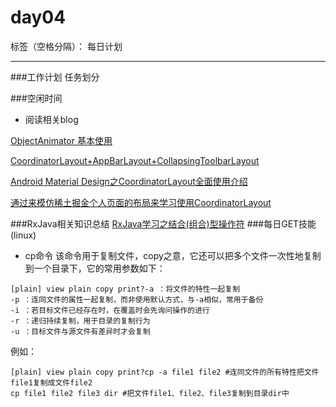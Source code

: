 ﻿# day04

标签（空格分隔）： 每日计划

---

###工作计划
任务划分

###空闲时间

* 阅读相关blog

[ObjectAnimator 基本使用][1]

[CoordinatorLayout+AppBarLayout+CollapsingToolbarLayout][2]

[Android Material Design之CoordinatorLayout全面使用介绍][3]

[通过来模仿稀土掘金个人页面的布局来学习使用CoordinatorLayout][4]


###RxJava相关知识总结
[RxJava学习之结合(组合)型操作符][5]
###每日GET技能(linux)

* cp命令
    该命令用于复制文件，copy之意，它还可以把多个文件一次性地复制到一个目录下，它的常用参数如下：

```
[plain] view plain copy print?-a ：将文件的特性一起复制  
-p ：连同文件的属性一起复制，而非使用默认方式，与-a相似，常用于备份  
-i ：若目标文件已经存在时，在覆盖时会先询问操作的进行  
-r ：递归持续复制，用于目录的复制行为  
-u ：目标文件与源文件有差异时才会复制  

```

例如：
```
[plain] view plain copy print?cp -a file1 file2 #连同文件的所有特性把文件file1复制成文件file2  
cp file1 file2 file3 dir #把文件file1、file2、file3复制到目录dir中  

```


  [1]: http://wiki.jikexueyuan.com/project/android-animation/7.html
  [2]: http://www.jianshu.com/p/d511f3969b13
  [3]: http://www.codexiu.cn/android/blog/20983/
  [4]: http://godcoder.me/2016/05/16/%E9%80%9A%E8%BF%87%E6%9D%A5%E6%A8%A1%E4%BB%BF%E7%A8%80%E5%9C%9F%E6%8E%98%E9%87%91%E4%B8%AA%E4%BA%BA%E9%A1%B5%E9%9D%A2%E7%9A%84%E5%B8%83%E5%B1%80%E6%9D%A5%E5%AD%A6%E4%B9%A0%E4%BD%BF%E7%94%A8CoordinatorLayout/
  [5]: https://www.zybuluo.com/Darling/note/682017